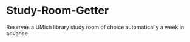 # Study-Room-Getter
Reserves a UMich library study room of choice automatically a week in advance. 
